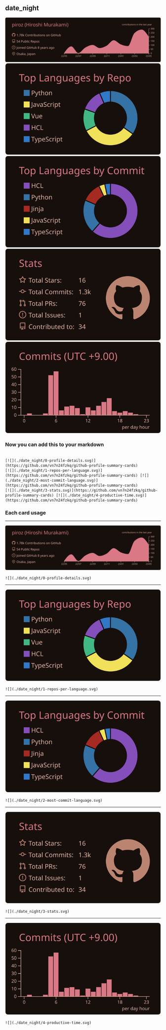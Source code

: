 ## date_night

[![](./0-profile-details.svg)](https://github.com/vn7n24fzkq/github-profile-summary-cards)
[![](./1-repos-per-language.svg)](https://github.com/vn7n24fzkq/github-profile-summary-cards) [![](./2-most-commit-language.svg)](https://github.com/vn7n24fzkq/github-profile-summary-cards)
[![](./3-stats.svg)](https://github.com/vn7n24fzkq/github-profile-summary-cards) [![](./4-productive-time.svg)](https://github.com/vn7n24fzkq/github-profile-summary-cards)
### Now you can add this to your markdown
```

[![](./date_night/0-profile-details.svg)](https://github.com/vn7n24fzkq/github-profile-summary-cards)
[![](./date_night/1-repos-per-language.svg)](https://github.com/vn7n24fzkq/github-profile-summary-cards) [![](./date_night/2-most-commit-language.svg)](https://github.com/vn7n24fzkq/github-profile-summary-cards)
[![](./date_night/3-stats.svg)](https://github.com/vn7n24fzkq/github-profile-summary-cards) [![](./date_night/4-productive-time.svg)](https://github.com/vn7n24fzkq/github-profile-summary-cards)

```

### Each card usage
---

![](./0-profile-details.svg)

```
![](./date_night/0-profile-details.svg)
```

    

---

![](./1-repos-per-language.svg)

```
![](./date_night/1-repos-per-language.svg)
```

    

---

![](./2-most-commit-language.svg)

```
![](./date_night/2-most-commit-language.svg)
```

    

---

![](./3-stats.svg)

```
![](./date_night/3-stats.svg)
```

    

---

![](./4-productive-time.svg)

```
![](./date_night/4-productive-time.svg)
```

    
